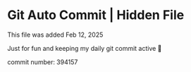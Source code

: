 # Git Auto Commit | Hidden File

This file was added Feb 12, 2025

Just for fun and keeping my daily git commit active 🤪

commit number: 394157
